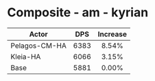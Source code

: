 # Composite - am - kyrian
| Actor | DPS | Increase |
|---|:---:|:---:|
|Pelagos-CM-HA|6383|8.54%|
|Kleia-HA|6066|3.15%|
|Base|5881|0.00%|
